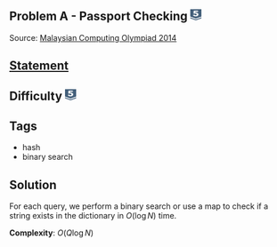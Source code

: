 ## Problem A - Passport Checking <img src="https://github.com/AresGod96/Ares-Competitive-Programming/raw/master/boj-icon/silver5.svg" alt="Silver 5" width="20" height="20">
Source: [Malaysian Computing Olympiad 2014](https://ioimalaysia.org/competition/mco/2014/)

## [Statement](https://www.acmicpc.net/problem/13211)

## Difficulty <img src="https://github.com/AresGod96/Ares-Competitive-Programming/raw/master/boj-icon/silver5.svg" alt="Silver 5" width="20" height="20">

## Tags
- hash
- binary search

## Solution
For each query, we perform a binary search or use a map to check if a string exists in the dictionary in $O(\log N)$ time.

**Complexity**: $O(Q\log N)$
